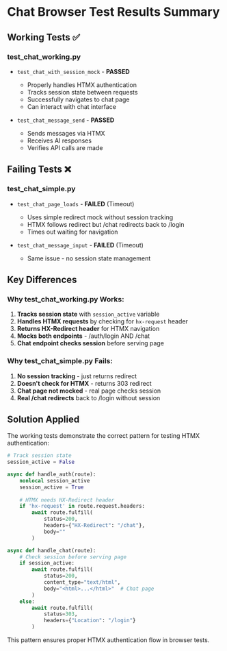 # Chat Browser Test Results Summary

## Working Tests ✅

### test_chat_working.py
- `test_chat_with_session_mock` - **PASSED**
  - Properly handles HTMX authentication
  - Tracks session state between requests
  - Successfully navigates to chat page
  - Can interact with chat interface

- `test_chat_message_send` - **PASSED**
  - Sends messages via HTMX
  - Receives AI responses
  - Verifies API calls are made

## Failing Tests ❌

### test_chat_simple.py
- `test_chat_page_loads` - **FAILED** (Timeout)
  - Uses simple redirect mock without session tracking
  - HTMX follows redirect but /chat redirects back to /login
  - Times out waiting for navigation

- `test_chat_message_input` - **FAILED** (Timeout)
  - Same issue - no session state management

## Key Differences

### Why test_chat_working.py Works:
1. **Tracks session state** with `session_active` variable
2. **Handles HTMX requests** by checking for `hx-request` header
3. **Returns HX-Redirect header** for HTMX navigation
4. **Mocks both endpoints** - /auth/login AND /chat
5. **Chat endpoint checks session** before serving page

### Why test_chat_simple.py Fails:
1. **No session tracking** - just returns redirect
2. **Doesn't check for HTMX** - returns 303 redirect
3. **Chat page not mocked** - real page checks session
4. **Real /chat redirects** back to /login without session

## Solution Applied

The working tests demonstrate the correct pattern for testing HTMX authentication:

```python
# Track session state
session_active = False

async def handle_auth(route):
    nonlocal session_active
    session_active = True
    
    # HTMX needs HX-Redirect header
    if 'hx-request' in route.request.headers:
        await route.fulfill(
            status=200,
            headers={"HX-Redirect": "/chat"},
            body=""
        )

async def handle_chat(route):
    # Check session before serving page
    if session_active:
        await route.fulfill(
            status=200,
            content_type="text/html",
            body="<html>...</html>"  # Chat page
        )
    else:
        await route.fulfill(
            status=303,
            headers={"Location": "/login"}
        )
```

This pattern ensures proper HTMX authentication flow in browser tests.
